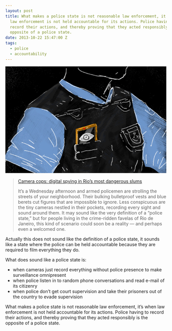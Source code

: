 ```yaml
---
layout: post
title: What makes a police state is not reasonable law enforcement, it’s when
  law enforcement is not held accountable for its actions. Police having to
  record their actions, and thereby proving that they acted responsibly is the
  opposite of a police state.
date: 2013-10-22 15:47:00 Z
tags:
  - police
  - accountability
---
```

![](/media/2013/10/64779105396.png)
> [Camera cops: digital spying in Rio’s most dangerous slums](http://www.theverge.com/2013/10/21/4861176/smart-policing-android-app-igarape-google-ideas-police-surveillance-rio-favelas)
> 
> It’s a Wednesday afternoon and armed policemen are strolling the streets of your neighborhood. Their bulking bulletproof vests and blue berets cut figures that are impossible to ignore. Less conspicuous are the tiny cameras nestled in their pockets, recording every sight and sound around them. It may sound like the very definition of a “police state,” but for people living in the crime-ridden favelas of Rio de Janeiro, this kind of scenario could soon be a reality — and perhaps even a welcomed one. 

Actually this does not sound like the definition of a police state, it sounds like a state where the police can be held accountable because they are required to film everything they do.

What does sound like a police state is:

*   when cameras just record everything without police presence to make surveillance omnipresent
*   when police listen in to random phone conversations and read e-mail of its citizenry
*   when police don’t get court supervision and take their prisoners out of the country to evade supervision

What makes a police state is not reasonable law enforcement, it’s when law enforcement is not held accountable for its actions. Police having to record their actions, and thereby proving that they acted responsibly is the opposite of a police state.
